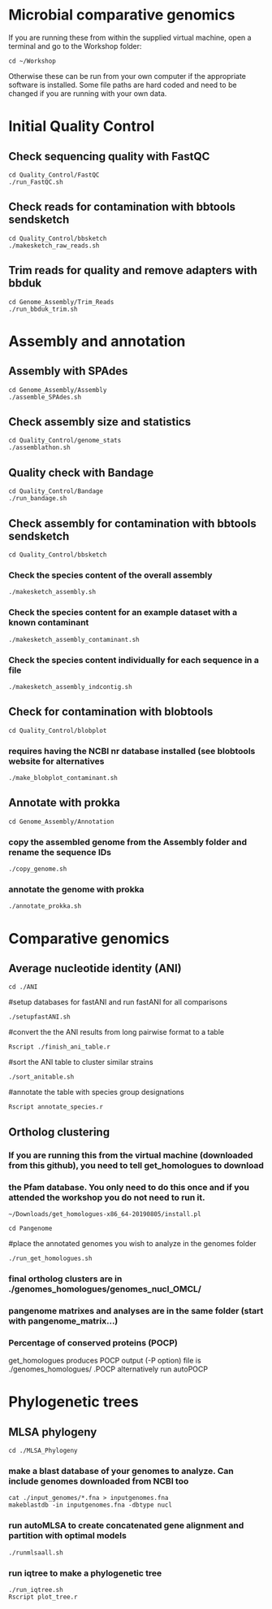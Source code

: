 # Microbial comparative genomics

If you are running these from within the supplied virtual machine, 
open a terminal and go to the Workshop folder:
```
cd ~/Workshop
```

Otherwise these can be run from your own computer if the appropriate software is installed. Some file paths are hard coded and need to be changed if you are running with your own data.

# Initial Quality Control

## Check sequencing quality with FastQC
```
cd Quality_Control/FastQC
./run_FastQC.sh
```

## Check reads for contamination with bbtools sendsketch
```
cd Quality_Control/bbsketch
./makesketch_raw_reads.sh
```

## Trim reads for quality and remove adapters with bbduk
```
cd Genome_Assembly/Trim_Reads
./run_bbduk_trim.sh
```

# Assembly and annotation

## Assembly with SPAdes
```
cd Genome_Assembly/Assembly
./assemble_SPAdes.sh
```

## Check assembly size and statistics
```
cd Quality_Control/genome_stats
./assemblathon.sh
```

## Quality check with Bandage
```
cd Quality_Control/Bandage
./run_bandage.sh
```

## Check assembly for contamination with bbtools sendsketch
```
cd Quality_Control/bbsketch
```

 ### Check the species content of the overall assembly
```
./makesketch_assembly.sh
```

 ### Check the species content for an example dataset with a known contaminant
```
./makesketch_assembly_contaminant.sh
```

 ### Check the species content individually for each sequence in a file
```
./makesketch_assembly_indcontig.sh
```
## Check for contamination with blobtools
```
cd Quality_Control/blobplot
```
### requires having the NCBI nr database installed (see blobtools website for alternatives
```
./make_blobplot_contaminant.sh
```

## Annotate with prokka
```
cd Genome_Assembly/Annotation
```

### copy the assembled genome from the Assembly folder and rename the sequence IDs
```
./copy_genome.sh
```
### annotate the genome with prokka
```
./annotate_prokka.sh
```
# Comparative genomics

## Average nucleotide identity (ANI)
```
cd ./ANI
``` 
 #setup databases for fastANI and run fastANI for all comparisons
```
./setupfastANI.sh
``` 
 #convert the the ANI results from long pairwise format to a table
```
Rscript ./finish_ani_table.r
``` 
 #sort the ANI table to cluster similar strains
```
./sort_anitable.sh
``` 
 #annotate the table with species group designations
```
Rscript annotate_species.r
```

## Ortholog clustering
 
 ### If you are running this from the virtual machine (downloaded from this github), you need to tell get_homologues to download
 ### the Pfam database. You only need to do this once and if you attended the workshop you do not need to run it.
```
~/Downloads/get_homologues-x86_64-20190805/install.pl
```
```
cd Pangenome
```
 #place the annotated genomes you wish to analyze in the genomes folder
```
./run_get_homologues.sh
```
### final ortholog clusters are in ./genomes_homologues/genomes_nucl_OMCL/
 ### pangenome matrixes and analyses are in the same folder (start with pangenome_matrix...)
 ### Percentage of conserved proteins (POCP)
 get_homologues produces POCP output (-P option)
 file is ./genomes_homologues/   .POCP
 alternatively run autoPOCP
# Phylogenetic trees

## MLSA phylogeny
```
cd ./MLSA_Phylogeny
```
### make a blast database of your genomes to analyze. Can include genomes downloaded from NCBI too
```
cat ./input_genomes/*.fna > inputgenomes.fna 
makeblastdb -in inputgenomes.fna -dbtype nucl
```
### run autoMLSA to  create concatenated gene alignment and partition with optimal models
```
./runmlsaall.sh
```
### run iqtree to make a phylogenetic tree
```
./run_iqtree.sh
Rscript plot_tree.r
```

